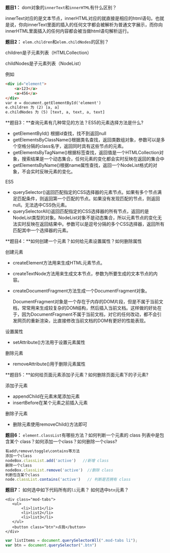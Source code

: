 **题目1：** dom对象的`innerText`和`innerHTML`有什么区别？

innerText对应的是文本节点，innerHTML对应的就直接是相应的html语句。也就是说，你向innerText里面的插入的任何文字都会被解析为普通文字展示，而你向innerHTML里面插入的任何内容都会被当做html语句解析运行。

**题目2：** `elem.children`和`elem.childNodes`的区别？

children是子元素列表（HTMLCollection）

childNodes是子元素列表（NodeList）

例如

```html
<div id="element">
	<a>123</a>
	<a>456</a>
</div>
var e = document.getElementById('element')
e.children 为 (2) [a, a]
e.childNodes 为 (5) [text, a, text, a, text]
```

**题目3：**查询元素有几种常见的方法？ES5的元素选择方法是什么?

- getElementById() 根据id查找，找不到返回null
- getElementsByClassName()根据类名查找，返回类数组对象，参数可以是多个空格分隔的class名字，返回同时具有这些节点的元素。
- getElementsByTagName()根据标签查找，返回值是一个HTMLCollection对象，搜索结果是一个动态集合，任何元素的变化都会实时反映在返回的集合中
- getElementsByName()根据name属性查找，返回一个NodeList格式的对象，不会实时反映元素的变化。

ES5

- querySelector()返回匹配指定的CSS选择器的元素节点。如果有多个节点满足匹配条件，则返回第一个匹配的节点。如果没有发现匹配的节点，则返回null。无法选中CSS伪元素。
- querySelectorAll()返回匹配指定的CSS选择器的所有节点，返回的是NodeList类型的对象。NodeList对象不是动态集合，所以元素节点的变化无法实时反映在返回结果中。参数可以是逗号分隔的多个CSS选择器，返回所有匹配其中一个选择器的元素。

**题目4：**如何创建一个元素？如何给元素设置属性？如何删除属性

创建元素

- createElement方法用来生成HTML元素节点。

- createTextNode方法用来生成文本节点，参数为所要生成的文本节点的内容。

- createDocumentFragment方法生成一个DocumentFragment对象。

  DocumentFragment对象是一个存在于内存的DOM片段，但是不属于当前文档，常常用来生成较复杂的DOM结构，然后插入当前文档。这样做的好处在于，因为DocumentFragment不属于当前文档，对它的任何改动，都不会引发网页的重新渲染，比直接修改当前文档的DOM有更好的性能表现。

设置属性

- setAttribute()方法用于设置元素属性

删除元素

- removeAttribute()用于删除元素属性

**题目5：**如何给页面元素添加子元素？如何删除页面元素下的子元素?

添加子元素

- appendChild在元素末尾添加元素
- insertBefore在某个元素之前插入元素

删除子元素

- 删除元素使用removeChild()方法即可

**题目6：** `element.classList`有哪些方法？如何判断一个元素的 class 列表中是包含某个 class？如何添加一个class？如何删除一个class?

```javascript
有add\remove\toggle\contains等方法
添加一个class
nodeBox.classList.add('active')   //新增 class
删除一个class
nodeBox.classList.remove('active')  //删除 class
判断包含某个class
node.classList.contains('active')   // 判断是否拥有 class
```

**题目7：** 如何选中如下代码所有的`li`元素？ 如何选中`btn`元素？

```
<div class="mod-tabs">
   <ul>
       <li>list1</li>
       <li>list2</li>
       <li>list3</li>
   </ul>
   <button class="btn">点我</button>
</div>
```

```javascript
var listItems = document.querySelectorAll(".mod-tabs li");
var btn = document.querySelector(".btn")
```

